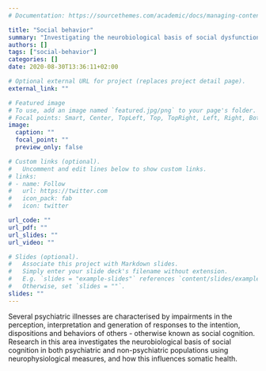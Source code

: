 ```yaml
---
# Documentation: https://sourcethemes.com/academic/docs/managing-content/

title: "Social behavior"
summary: "Investigating the neurobiological basis of social dysfunction and how this influences mental and somatic health"
authors: []
tags: ["social-behavior"]
categories: []
date: 2020-08-30T13:36:11+02:00

# Optional external URL for project (replaces project detail page).
external_link: ""

# Featured image
# To use, add an image named `featured.jpg/png` to your page's folder.
# Focal points: Smart, Center, TopLeft, Top, TopRight, Left, Right, BottomLeft, Bottom, BottomRight.
image:
  caption: ""
  focal_point: ""
  preview_only: false

# Custom links (optional).
#   Uncomment and edit lines below to show custom links.
# links:
# - name: Follow
#   url: https://twitter.com
#   icon_pack: fab
#   icon: twitter

url_code: ""
url_pdf: ""
url_slides: ""
url_video: ""

# Slides (optional).
#   Associate this project with Markdown slides.
#   Simply enter your slide deck's filename without extension.
#   E.g. `slides = "example-slides"` references `content/slides/example-slides.md`.
#   Otherwise, set `slides = ""`.
slides: ""
---
```


Several psychiatric illnesses are characterised by impairments in the perception, interpretation and generation of responses to the intention, dispositions and behaviors of others - otherwise known as social cognition. Research in this area investigates the neurobiological basis of social cognition in both psychiatric and non-psychiatric populations using neurophysiological measures, and how this influences somatic health.
